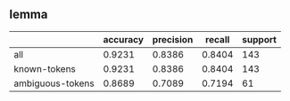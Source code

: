 
## lemma

|                  | accuracy | precision | recall | support |
|------------------|----------|-----------|--------|---------|
| all              | 0.9231   | 0.8386    | 0.8404 | 143     |
| known-tokens     | 0.9231   | 0.8386    | 0.8404 | 143     |
| ambiguous-tokens | 0.8689   | 0.7089    | 0.7194 | 61      |

